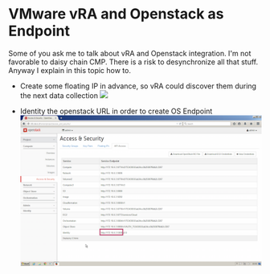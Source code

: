 # VMware vRA and Openstack as Endpoint 

Some of you ask me to talk about vRA and Openstack integration. I'm not favorable to daisy chain CMP.
There is a risk to desynchronize all that stuff. Anyway I explain in this topic how to.

 * Create some floating IP in advance, so vRA could discover them during the next data collection
 ![](docs/1-prepare-floating.png)

 * Identity the openstack URL in order to create OS Endpoint
 ![](docs/2-identify-url.png)
